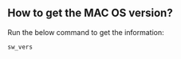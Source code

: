 ## How to get the MAC OS version?

   Run the below command to get the information:

   ```shell
   sw_vers
   ```
